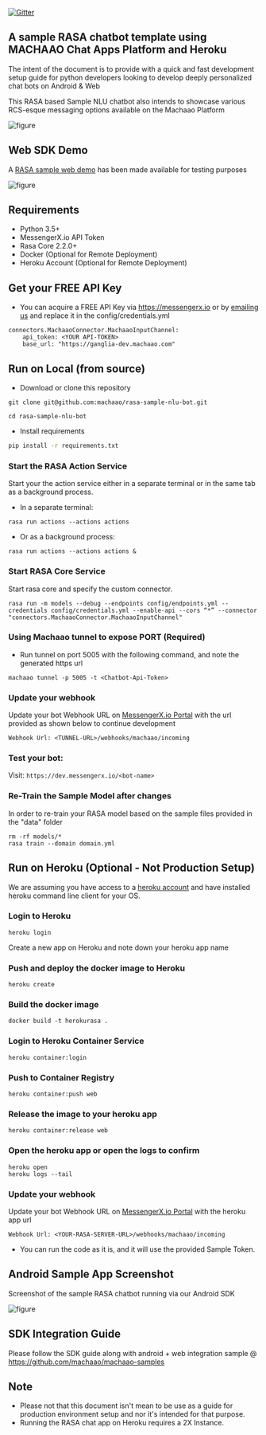 [![Gitter](https://badges.gitter.im/messengerx-io/community.svg)](https://gitter.im/messengerx-io/community?utm_source=badge&utm_medium=badge&utm_campaign=pr-badge)  

## A sample RASA chatbot template using MACHAAO Chat Apps Platform and Heroku ##
The intent of the document is to provide with a quick and fast development setup guide for python developers looking to develop deeply personalized chat bots on Android & Web

This RASA based Sample NLU chatbot also intends to showcase various RCS-esque messaging options available on the Machaao Platform

![figure](images/sample_rasa_machaao_bot.jpeg)


## Web SDK Demo ##
A [RASA sample web demo](https://dev.messengerx.io/rasa.sample) has been made available for testing purposes

![figure](images/sample_rasa_web_bot.png)


## Requirements ##
* Python 3.5+
* MessengerX.io API Token
* Rasa Core 2.2.0+
* Docker (Optional for Remote Deployment)
* Heroku Account (Optional for Remote Deployment)

## Get your FREE API Key ##
* You can acquire a FREE API Key via https://messengerx.io 
or by [emailing us](mailto:connect@machaao.com) and replace it in the config/credentials.yml
```
connectors.MachaaoConnector.MachaaoInputChannel:
    api_token: <YOUR API-TOKEN>
    base_url: "https://ganglia-dev.machaao.com"
```

## Run on Local (from source) ##
* Download or clone this repository
```
git clone git@github.com:machaao/rasa-sample-nlu-bot.git

cd rasa-sample-nlu-bot
```

* Install requirements
```bash
pip install -r requirements.txt
```



### Start the RASA Action Service ###
Start your the action service either in a separate terminal or in the same tab as a background process.<br>

* In a separate terminal:
```
rasa run actions --actions actions
```

* Or as a background process:
```
rasa run actions --actions actions &
```

### Start RASA Core Service ###
Start rasa core and specify the custom connector.<br>
```
rasa run -m models --debug --endpoints config/endpoints.yml --credentials config/credentials.yml --enable-api --cors “*” --connector "connectors.MachaaoConnector.MachaaoInputChannel"
```

### Using Machaao tunnel to expose PORT (Required) ###
* Run tunnel on port 5005 with the following command, and note the generated https url
```
machaao tunnel -p 5005 -t <Chatbot-Api-Token>
```

### Update your webhook ###
Update your bot Webhook URL on [MessengerX.io Portal](https://portal.messengerx.io) with the url provided as shown below to continue development
```
Webhook Url: <TUNNEL-URL>/webhooks/machaao/incoming
```

### Test your bot:
Visit: ```https://dev.messengerx.io/<bot-name>```


### Re-Train the Sample Model after changes ###
In order to re-train your RASA model based on the sample files provided in the "data" folder
```
rm -rf models/*
rasa train --domain domain.yml
```


## Run on Heroku (Optional - Not Production Setup) ##

We are assuming you have access to a [heroku account](https://heroku.com)
and have installed heroku command line client for your OS.

### Login to Heroku ###
```
heroku login
```

Create a new app on Heroku and note down your heroku app name

### Push and deploy the docker image to Heroku ###
```
heroku create
```

### Build the docker image ###
```
docker build -t herokurasa .
```

### Login to Heroku Container Service ###
```
heroku container:login
```

### Push to Container Registry ###
```
heroku container:push web
```
### Release the image to your heroku app ###
```
heroku container:release web
```
### Open the heroku app or open the logs to confirm ###
```
heroku open
heroku logs --tail
```

### Update your webhook ###
Update your bot Webhook URL on [MessengerX.io Portal](https://portal.messengerx.io) with the heroku app url
```
Webhook Url: <YOUR-RASA-SERVER-URL>/webhooks/machaao/incoming
```

* You can run the code as it is, and it will use the provided Sample Token.

## Android Sample App Screenshot ##
Screenshot of the sample RASA chatbot running via our Android SDK

![figure](images/sample_rasa_android_bot.png)

## SDK Integration Guide ##
Please follow the SDK guide along with android + web integration sample @ https://github.com/machaao/machaao-samples

## Note ##
* Please not that this document isn't mean to be use as a guide for production environment setup and nor it's intended for that purpose.
* Running the RASA chat app on Heroku requires a 2X Instance.
